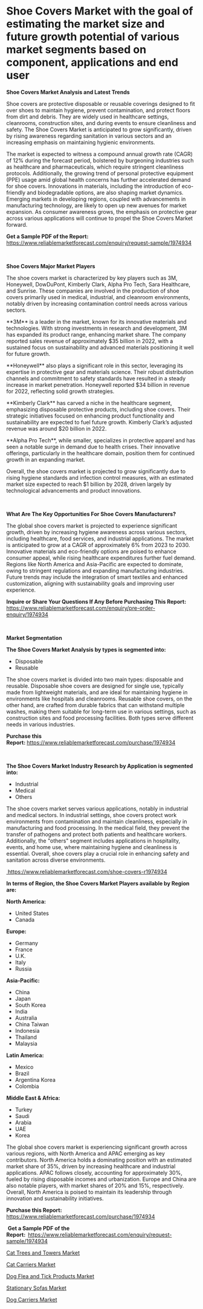<p><h1>Shoe Covers Market with the goal of estimating the market size and future growth potential of various market segments based on component, applications and end user</h1></p><p><strong>Shoe Covers Market Analysis and Latest Trends</strong></p>
<p><p>Shoe covers are protective disposable or reusable coverings designed to fit over shoes to maintain hygiene, prevent contamination, and protect floors from dirt and debris. They are widely used in healthcare settings, cleanrooms, construction sites, and during events to ensure cleanliness and safety. The Shoe Covers Market is anticipated to grow significantly, driven by rising awareness regarding sanitation in various sectors and an increasing emphasis on maintaining hygienic environments.</p><p>The market is expected to witness a compound annual growth rate (CAGR) of 12% during the forecast period, bolstered by burgeoning industries such as healthcare and pharmaceuticals, which require stringent cleanliness protocols. Additionally, the growing trend of personal protective equipment (PPE) usage amid global health concerns has further accelerated demand for shoe covers. Innovations in materials, including the introduction of eco-friendly and biodegradable options, are also shaping market dynamics. Emerging markets in developing regions, coupled with advancements in manufacturing technology, are likely to open up new avenues for market expansion. As consumer awareness grows, the emphasis on protective gear across various applications will continue to propel the Shoe Covers Market forward.</p></p>
<p><strong>Get a Sample PDF of the Report:&nbsp;</strong> <a href="https://www.reliablemarketforecast.com/enquiry/request-sample/1974934?utm_campaign=1888&utm_medium=2&utm_source=Github&utm_content=ia&utm_term=05042025&utm_id=shoe-covers">https://www.reliablemarketforecast.com/enquiry/request-sample/1974934</a></p>
<p>&nbsp;</p>
<p><strong>Shoe Covers Major Market Players</strong></p>
<p><p>The shoe covers market is characterized by key players such as 3M, Honeywell, DowDuPont, Kimberly Clark, Alpha Pro Tech, Sara Healthcare, and Sunrise. These companies are involved in the production of shoe covers primarily used in medical, industrial, and cleanroom environments, notably driven by increasing contamination control needs across various sectors.</p><p>**3M** is a leader in the market, known for its innovative materials and technologies. With strong investments in research and development, 3M has expanded its product range, enhancing market share. The company reported sales revenue of approximately $35 billion in 2022, with a sustained focus on sustainability and advanced materials positioning it well for future growth.</p><p>**Honeywell** also plays a significant role in this sector, leveraging its expertise in protective gear and materials science. Their robust distribution channels and commitment to safety standards have resulted in a steady increase in market penetration. Honeywell reported $34 billion in revenue for 2022, reflecting solid growth strategies.</p><p>**Kimberly Clark** has carved a niche in the healthcare segment, emphasizing disposable protective products, including shoe covers. Their strategic initiatives focused on enhancing product functionality and sustainability are expected to fuel future growth. Kimberly Clark’s adjusted revenue was around $20 billion in 2022.</p><p>**Alpha Pro Tech**, while smaller, specializes in protective apparel and has seen a notable surge in demand due to health crises. Their innovative offerings, particularly in the healthcare domain, position them for continued growth in an expanding market.</p><p>Overall, the shoe covers market is projected to grow significantly due to rising hygiene standards and infection control measures, with an estimated market size expected to reach $1 billion by 2028, driven largely by technological advancements and product innovations.</p></p>
<p>&nbsp;</p>
<p><strong>What Are The Key Opportunities For Shoe Covers Manufacturers?</strong></p>
<p><p>The global shoe covers market is projected to experience significant growth, driven by increasing hygiene awareness across various sectors, including healthcare, food services, and industrial applications. The market is anticipated to grow at a CAGR of approximately 6% from 2023 to 2030. Innovative materials and eco-friendly options are poised to enhance consumer appeal, while rising healthcare expenditures further fuel demand. Regions like North America and Asia-Pacific are expected to dominate, owing to stringent regulations and expanding manufacturing industries. Future trends may include the integration of smart textiles and enhanced customization, aligning with sustainability goals and improving user experience.</p></p>
<p><strong>Inquire or Share Your Questions If Any Before Purchasing This Report:</strong> <a href="https://www.reliablemarketforecast.com/enquiry/pre-order-enquiry/1974934?utm_campaign=1888&utm_medium=2&utm_source=Github&utm_content=ia&utm_term=05042025&utm_id=shoe-covers">https://www.reliablemarketforecast.com/enquiry/pre-order-enquiry/1974934</a></p>
<p>&nbsp;</p>
<p><strong>Market Segmentation</strong></p>
<p><strong>The Shoe Covers Market Analysis by types is segmented into:</strong></p>
<p><ul><li>Disposable</li><li>Reusable</li></ul></p>
<p><p>The shoe covers market is divided into two main types: disposable and reusable. Disposable shoe covers are designed for single use, typically made from lightweight materials, and are ideal for maintaining hygiene in environments like hospitals and cleanrooms. Reusable shoe covers, on the other hand, are crafted from durable fabrics that can withstand multiple washes, making them suitable for long-term use in various settings, such as construction sites and food processing facilities. Both types serve different needs in various industries.</p></p>
<p><strong>Purchase this Report:&nbsp;</strong><a href="https://www.reliablemarketforecast.com/purchase/1974934?utm_campaign=1888&utm_medium=2&utm_source=Github&utm_content=ia&utm_term=05042025&utm_id=shoe-covers">https://www.reliablemarketforecast.com/purchase/1974934</a></p>
<p>&nbsp;</p>
<p><strong>The Shoe Covers Market Industry Research by Application is segmented into:</strong></p>
<p><ul><li>Industrial</li><li>Medical</li><li>Others</li></ul></p>
<p><p>The shoe covers market serves various applications, notably in industrial and medical sectors. In industrial settings, shoe covers protect work environments from contamination and maintain cleanliness, especially in manufacturing and food processing. In the medical field, they prevent the transfer of pathogens and protect both patients and healthcare workers. Additionally, the "others" segment includes applications in hospitality, events, and home use, where maintaining hygiene and cleanliness is essential. Overall, shoe covers play a crucial role in enhancing safety and sanitation across diverse environments.</p></p>
<p><a href="https://www.reliablemarketforecast.com/shoe-covers-r1974934?utm_campaign=1888&utm_medium=2&utm_source=Github&utm_content=ia&utm_term=05042025&utm_id=shoe-covers">&nbsp;https://www.reliablemarketforecast.com/shoe-covers-r1974934</a></p>
<p><strong>In terms of Region, the Shoe Covers Market Players available by Region are:</strong></p>
<p>
    <p> <strong> North America: </strong>
        <ul>
            <li>United States</li>
            <li>Canada</li>
        </ul>
        </p> 
    <p> <strong> Europe: </strong>
        <ul>
            <li>Germany</li>
            <li>France</li>
            <li>U.K.</li>
            <li>Italy</li>
            <li>Russia</li>
        </ul>
        </p> 
    <p> <strong> Asia-Pacific: </strong>
        <ul>
            <li>China</li>
            <li>Japan</li>
            <li>South Korea</li>
            <li>India</li>
            <li>Australia</li>
            <li>China Taiwan</li>
            <li>Indonesia</li>
            <li>Thailand</li>
            <li>Malaysia</li>
        </ul>
        </p> 
    <p> <strong> Latin America: </strong>
        <ul>
            <li>Mexico</li>
            <li>Brazil</li>
            <li>Argentina Korea</li>
            <li>Colombia</li>
        </ul>
        </p> 
    <p> <strong> Middle East & Africa: </strong>
        <ul>
            <li>Turkey</li>
            <li>Saudi</li>
            <li>Arabia</li>
            <li>UAE</li>
            <li>Korea</li>
        </ul>
    </p>
    </p>
<p><p>The global shoe covers market is experiencing significant growth across various regions, with North America and APAC emerging as key contributors. North America holds a dominating position with an estimated market share of 35%, driven by increasing healthcare and industrial applications. APAC follows closely, accounting for approximately 30%, fueled by rising disposable incomes and urbanization. Europe and China are also notable players, with market shares of 20% and 15%, respectively. Overall, North America is poised to maintain its leadership through innovation and sustainability initiatives.</p></p>
<p><strong>Purchase this Report: </strong><a href="https://www.reliablemarketforecast.com/purchase/1974934?utm_campaign=1888&utm_medium=2&utm_source=Github&utm_content=ia&utm_term=05042025&utm_id=shoe-covers">https://www.reliablemarketforecast.com/purchase/1974934</a></p>
<p>&nbsp;<strong>Get a Sample PDF of the Report:&nbsp;&nbsp;</strong><a href="https://www.reliablemarketforecast.com/enquiry/request-sample/1974934?utm_campaign=1888&utm_medium=2&utm_source=Github&utm_content=ia&utm_term=05042025&utm_id=shoe-covers">https://www.reliablemarketforecast.com/enquiry/request-sample/1974934</a></p>
<p><strong></strong></p>
<p><p><a href="https://github.com/estaykaleslo/Market-Research-Report-List-1/blob/main/cat-trees-and-towers-market.md?utm_campaign=1888&utm_medium=2&utm_source=Github&utm_content=ia&utm_term=05042025&utm_id=shoe-covers">Cat Trees and Towers Market</a></p><p><a href="https://github.com/abararybar2x/Market-Research-Report-List-1/blob/main/cat-carriers-market.md?utm_campaign=1888&utm_medium=2&utm_source=Github&utm_content=ia&utm_term=05042025&utm_id=shoe-covers">Cat Carriers Market</a></p><p><a href="https://github.com/parthplagaf6/Market-Research-Report-List-1/blob/main/dog-flea-and-tick-products-market.md?utm_campaign=1888&utm_medium=2&utm_source=Github&utm_content=ia&utm_term=05042025&utm_id=shoe-covers">Dog Flea and Tick Products Market</a></p><p><a href="https://github.com/nicoletavirag/Market-Research-Report-List-5/blob/main/stationary-sofas-market.md?utm_campaign=1888&utm_medium=2&utm_source=Github&utm_content=ia&utm_term=05042025&utm_id=shoe-covers">Stationary Sofas Market</a></p><p><a href="https://github.com/shamprenadw7/Market-Research-Report-List-1/blob/main/dog-carriers-market.md?utm_campaign=1888&utm_medium=2&utm_source=Github&utm_content=ia&utm_term=05042025&utm_id=shoe-covers">Dog Carriers Market</a></p></p>